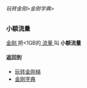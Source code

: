###### 玩转金刚>金刚字典>
### 小额流量

[ 金刚 ](https://github.com/a2zitpro/web/blob/master/LadderFree/kkDictionary/Atozitpro.md)把<1GB的[ 流量 ]()叫<Strong> 小额流量 </Strong>

#### 返回到
- [玩转金刚梯](https://github.com/a2zitpro/web/blob/master/LadderFree/main.md)
- [金刚字典](https://github.com/a2zitpro/web/blob/master/LadderFree/kkDictionary/KKDictionary.md)

